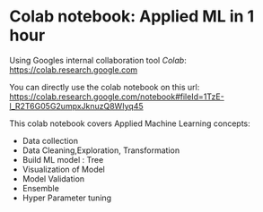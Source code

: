# Colab notebook: Applied ML in 1 hour

Using Googles internal collaboration tool *Colab*: https://colab.research.google.com

You can directly use the colab notebook on this url: https://colab.research.google.com/notebook#fileId=1TzE-l_R2T6G05G2umpxJknuzQ8WIyq45

This colab notebook covers Applied Machine Learning concepts:
* Data collection
* Data Cleaning,Exploration, Transformation
* Build ML model : Tree
* Visualization of Model
* Model Validation 
* Ensemble
* Hyper Parameter tuning



